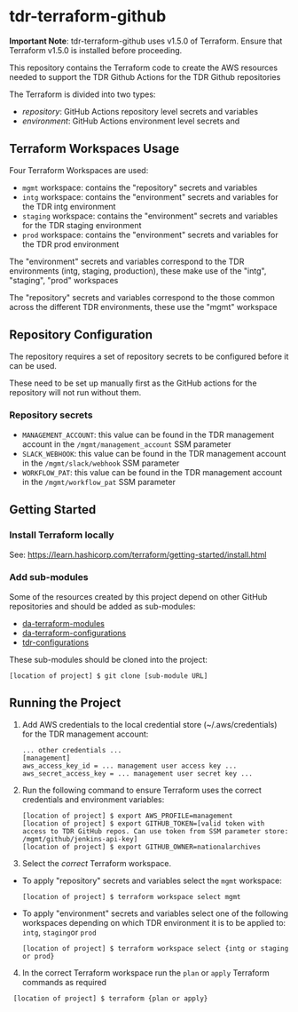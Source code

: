 # tdr-terraform-github

**Important Note**: tdr-terraform-github uses v1.5.0 of Terraform. Ensure that Terraform v1.5.0 is installed before proceeding.

This repository contains the Terraform code to create the AWS resources needed to support the TDR Github Actions for the TDR Github repositories

The Terraform is divided into two types:
* *repository*: GitHub Actions repository level secrets and variables
* *environment*: GitHub Actions environment level secrets and 

## Terraform Workspaces Usage

Four Terraform Workspaces are used:
* `mgmt` workspace: contains the "repository" secrets and variables
* `intg` workspace: contains the "environment" secrets and variables for the TDR intg environment
* `staging` workspace: contains the "environment" secrets and variables for the TDR staging environment
* `prod` workspace: contains the "environment" secrets and variables for the TDR prod environment

The "environment" secrets and variables correspond to the TDR environments (intg, staging, production), these make use of the "intg", "staging", "prod" workspaces

The "repository" secrets and variables correspond to the those common across the different TDR environments, these use the "mgmt" workspace

## Repository Configuration

The repository requires a set of repository secrets to be configured before it can be used.

These need to be set up manually first as the GitHub actions for the repository will not run without them.

### Repository secrets

* `MANAGEMENT_ACCOUNT`: this value can be found in the TDR management account in the `/mgmt/management_account` SSM parameter
* `SLACK_WEBHOOK`: this value can be found in the TDR management account in the `/mgmt/slack/webhook` SSM parameter
* `WORKFLOW_PAT`: this value can be found in the TDR management account in the `/mgmt/workflow_pat` SSM parameter

## Getting Started

### Install Terraform locally

See: https://learn.hashicorp.com/terraform/getting-started/install.html

### Add sub-modules

Some of the resources created by this project depend on other GitHub repositories and should be added as sub-modules:
* [da-terraform-modules](https://github.com/nationalarchives/da-terraform-modules/)
* [da-terraform-configurations](https://github.com/nationalarchives/da-terraform-configurations/)
* [tdr-configurations](https://github.com/nationalarchives/tdr-configurations/)

These sub-modules should be cloned into the project:

   ```
   [location of project] $ git clone [sub-module URL]   
   ```

## Running the Project

1. Add AWS credentials to the local credential store (~/.aws/credentials) for the TDR management account:

   ```
   ... other credentials ...
   [management]
   aws_access_key_id = ... management user access key ...
   aws_secret_access_key = ... management user secret key ...
   ```

2. Run the following command to ensure Terraform uses the correct credentials and environment variables:

   ```
   [location of project] $ export AWS_PROFILE=management
   [location of project] $ export GITHUB_TOKEN=[valid token with access to TDR GitHub repos. Can use token from SSM parameter store: /mgmt/github/jenkins-api-key]
   [location of project] $ export GITHUB_OWNER=nationalarchives
   ```

3. Select the *correct* Terraform workspace.
* To apply "repository" secrets and variables select the `mgmt` workspace:
   ```
   [location of project] $ terraform workspace select mgmt   
   ```
* To apply "environment" secrets and variables select one of the following workspaces depending on which TDR environment it is to be applied to: `intg`, `staging`or `prod`
   ```
   [location of project] $ terraform workspace select {intg or staging or prod} 
   ```
4. In the correct Terraform workspace run the `plan` or `apply` Terraform commands as required
  ```
   [location of project] $ terraform {plan or apply} 
   ```
